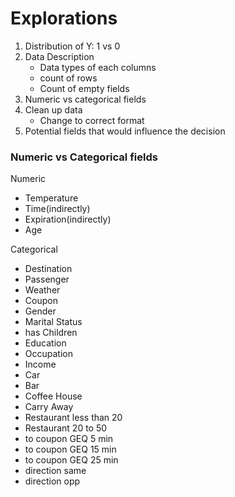 # Explorations
1. Distribution of Y: 1 vs 0
2. Data Description
    * Data types of each columns
    * count of rows
    * Count of empty fields
3. Numeric vs categorical fields
4. Clean up data
    * Change to correct format
5. Potential fields that would influence the decision


### Numeric vs Categorical fields
Numeric
- Temperature
- Time(indirectly)
- Expiration(indirectly)
- Age

Categorical
- Destination
- Passenger
- Weather
- Coupon
- Gender
- Marital Status
- has Children
- Education
- Occupation
- Income
- Car
- Bar
- Coffee House
- Carry Away
- Restaurant less than 20
- Restaurant 20 to 50
- to coupon GEQ 5 min
- to coupon GEQ 15 min
- to coupon GEQ 25 min
- direction same
- direction opp